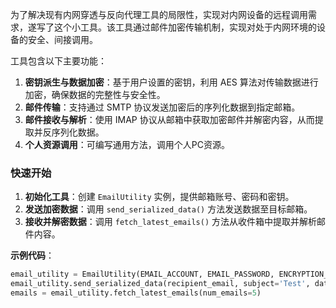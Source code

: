 为了解决现有内网穿透与反向代理工具的局限性，实现对内网设备的远程调用需求，遂写了这个小工具。该工具通过邮件加密传输机制，实现对处于内网环境的设备的安全、间接调用。

工具包含以下主要功能：

1. **密钥派生与数据加密**：基于用户设置的密钥，利用 AES 算法对传输数据进行加密，确保数据的完整性与安全性。
2. **邮件传输**：支持通过 SMTP 协议发送加密后的序列化数据到指定邮箱。
3. **邮件接收与解析**：使用 IMAP 协议从邮箱中获取加密邮件并解密内容，从而提取并反序列化数据。
4. **个人资源调用**：可编写通用方法，调用个人PC资源。

### 快速开始

1. **初始化工具**：创建 `EmailUtility` 实例，提供邮箱账号、密码和密钥。
2. **发送加密数据**：调用 `send_serialized_data()` 方法发送数据至目标邮箱。
3. **接收并解密数据**：调用 `fetch_latest_emails()` 方法从收件箱中提取并解析邮件内容。

**示例代码**：

```python
email_utility = EmailUtility(EMAIL_ACCOUNT, EMAIL_PASSWORD, ENCRYPTION_KEY)
email_utility.send_serialized_data(recipient_email, subject='Test', data={'key': 'value'})
emails = email_utility.fetch_latest_emails(num_emails=5)
```
